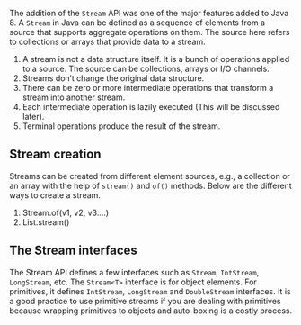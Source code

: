 The addition of the `Stream` API was one of the major features added to Java 8. A `Stream` in Java can be defined as a sequence of elements from a source that supports aggregate operations on them. The source here refers to collections or arrays that provide data to a stream.

1. A stream is not a data structure itself. It is a bunch of operations applied to a source. The source can be collections, arrays or I/O channels.
2. Streams don’t change the original data structure.
3. There can be zero or more intermediate operations that transform a stream into another stream.
4. Each intermediate operation is lazily executed (This will be discussed later).
5. Terminal operations produce the result of the stream.

## Stream creation
Streams can be created from different element sources, e.g., a collection or an array with the help of `stream()` and `of()` methods. Below are the different ways to create a stream.

1. Stream.of(v1, v2, v3….)
2. List.stream()

## The Stream interfaces
The Stream API defines a few interfaces such as `Stream`, `IntStream`, `LongStream`, etc.
The `Stream<T>` interface is for object elements. For primitives, it defines `IntStream`, `LongStream` and `DoubleStream` interfaces.
It is a good practice to use primitive streams if you are dealing with primitives because wrapping primitives to objects and auto-boxing is a costly process.